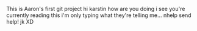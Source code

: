 This is Aaron's first git project hi karstin how are you doing i see you're currently reading this i'm only typing what they're telling me... nhelp send help! jk XD